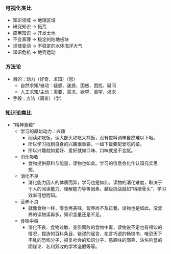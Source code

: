 ### 可视化类比
- 知识领域 -> 地理区域
- 研究知识 -> 拓荒
- 应用知识 -> 开发土地
- 不变真理 -> 稳定的陆地板块 
- 规律变动 -> 不稳定的水体海洋大气
- 知识危机 -> 地壳运动

### 方法论
- 目的：动力（好奇、求知）（思）
  - 自然求知/被动：疑惑、迷惑、困惑、困扰、疑问
  - 人工求知/主动：需要、需求、欲望、渴望、渴求
- 手段：方法（调查）（学）

### 知识论类比
- “精神食粮”
  - 学习的原始动力：兴趣
    - 阅读如吃饭，读大部头如吃大桶饭，没有佐料调味自然难以下咽。
    - 所以学习找到自身的兴趣很重要，一如下饭要配爱吃的菜。
    - 所以兴趣就如爱好、爱好就如口味、口味就是不会腻。
  - 消化吸收
    - 食物提供原料与能量，读物也如此。学习的信息会化作认知充实思想。
  - 消化不良
    - 消化能力因人的体质而异，学习也是如此。读物的消化难度，取决于个人的阅读能力、理解能力等等因素，越级挑战就如“啃硬骨头”，学习效率可想而知。
  - 营养不良
    - 就像食物一样，零食再美味，营养尚不及正餐，读物也是如此。没营养的读物读再多，知识含量还是不足。
  - 食物中毒
    - 消化不良、食物过敏、变质腐败的食物中毒，读物说不定也有相似的情况，捏造的百科条目、错谬的谣言、花言巧语的畅销书、唯恐天下不乱的恐怖分子、报复社会的知识分子、恶趣味的邪典、沽名钓誉的阴谋论、名利双收的学术造假等等。
